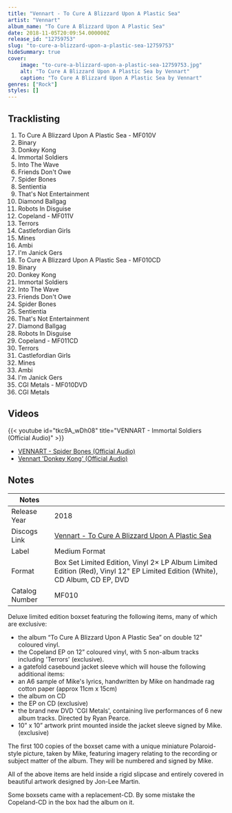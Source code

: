 ```yaml
---
title: "Vennart - To Cure A Blizzard Upon A Plastic Sea"
artist: "Vennart"
album_name: "To Cure A Blizzard Upon A Plastic Sea"
date: 2018-11-05T20:09:54.000000Z
release_id: "12759753"
slug: "to-cure-a-blizzard-upon-a-plastic-sea-12759753"
hideSummary: true
cover:
    image: "to-cure-a-blizzard-upon-a-plastic-sea-12759753.jpg"
    alt: "To Cure A Blizzard Upon A Plastic Sea by Vennart"
    caption: "To Cure A Blizzard Upon A Plastic Sea by Vennart"
genres: ["Rock"]
styles: []
---
```


## Tracklisting
1. To Cure A Blizzard Upon A Plastic Sea - MF010V
2. Binary 
3. Donkey Kong
4. Immortal Soldiers
5. Into The Wave 
6. Friends Don't Owe
7. Spider Bones
8. Sentientia 
9. That's Not Entertainment 
10. Diamond Ballgag 
11. Robots In Disguise 
12. Copeland - MF011V
13. Terrors
14. Castlefordian Girls
15. Mines
16. Ambi
17. I'm Janick Gers
18. To Cure A Blizzard Upon A Plastic Sea - MF010CD
19. Binary 
20. Donkey Kong
21. Immortal Soldiers
22. Into The Wave 
23. Friends Don't Owe
24. Spider Bones
25. Sentientia 
26. That's Not Entertainment 
27. Diamond Ballgag 
28. Robots In Disguise 
29. Copeland - MF011CD
30. Terrors
31. Castlefordian Girls
32. Mines
33. Ambi
34. I'm Janick Gers
35. CGI Metals - MF010DVD
36. CGI Metals




## Videos
{{< youtube id="tkc9A_wDh08" title="VENNART - Immortal Soldiers (Official Audio)" >}}
- [VENNART - Spider Bones (Official Audio)](https://www.youtube.com/watch?v=JKgOGi636c0)
- [Vennart 'Donkey Kong' (Official Audio)](https://www.youtube.com/watch?v=OOef0N1mbKU)

## Notes
| Notes          |             |
| ---------------| ----------- |
| Release Year   | 2018 |
| Discogs Link   | [Vennart - To Cure A Blizzard Upon A Plastic Sea](https://www.discogs.com/release/12759753-Vennart-To-Cure-A-Blizzard-Upon-A-Plastic-Sea) |
| Label          | Medium Format |
| Format         | Box Set Limited Edition, Vinyl 2× LP Album Limited Edition (Red), Vinyl 12" EP Limited Edition (White), CD Album, CD EP, DVD |
| Catalog Number | MF010 |

Deluxe limited edition boxset featuring the following items, many of which are exclusive:
- the album “To Cure A Blizzard Upon A Plastic Sea” on double 12" coloured vinyl.
- the Copeland EP on 12” coloured vinyl, with 5 non-album tracks including 'Terrors' (exclusive).
- a gatefold casebound jacket sleeve which will house the following additional items:
- an A6 sample of Mike's lyrics, handwritten by Mike on handmade rag cotton paper (approx 11cm x 15cm)
- the album on CD
- the EP on CD (exclusive)
- the brand new DVD 'CGI Metals', containing live performances of 6 new album tracks. Directed by Ryan Pearce.
- 10” x 10” artwork print mounted inside the jacket sleeve signed by Mike. (exclusive)

The first 100 copies of the boxset came with a unique miniature Polaroid-style picture, taken by Mike, featuring imagery relating to the recording or subject matter of the album.  They will be numbered and signed by Mike.

All of the above items are held inside a rigid slipcase and entirely covered in beautiful artwork designed by Jon-Lee Martin.

Some boxsets came with a replacement-CD. By some mistake the Copeland-CD in the box had the album on it.
